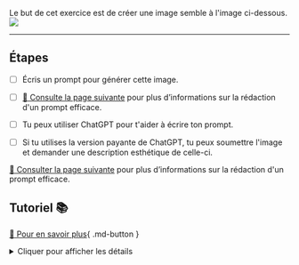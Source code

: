 <style>.md-footer{display:none;}</style>
<style>.md-headher{display:none;}</style>
Le but de cet exercice est de créer une image semble à l'image ci-dessous. 
<img src="../assets/image/01_prompt_pieuvre.png">
***

## Étapes

- [ ] Écris un prompt pour générer cette image.
- [ ] [📖 Consulte la page suivante](../ai/prompt.md) pour plus d’informations sur la rédaction d'un prompt efficace.<br>
- [ ] Tu peux utiliser ChatGPT pour t'aider à écrire ton prompt. 
- [ ] Si tu utilises la version payante de ChatGPT, tu peux soumettre l'image et demander une description esthétique de celle-ci.


[📖 Consulter la page suivante](../ai/prompt.md) pour plus d’informations sur la rédaction d'un prompt efficace.<br>

## Tutoriel 📚

[📖 Pour en savoir plus](https://cmontmorency365-my.sharepoint.com/personal/flpilote_cmontmorency_qc_ca/_layouts/15/stream.aspx?id=%2Fpersonal%2Fflpilote%5Fcmontmorency%5Fqc%5Fca%2FDocuments%2F01%5Fcours%2F01%5Fcollege%2Fai%2Fmidjourney%2F02%5Fprompt%2Emov&nav=eyJyZWZlcnJhbEluZm8iOnsicmVmZXJyYWxBcHAiOiJPbmVEcml2ZUZvckJ1c2luZXNzIiwicmVmZXJyYWxBcHBQbGF0Zm9ybSI6IldlYiIsInJlZmVycmFsTW9kZSI6InZpZXciLCJyZWZlcnJhbFZpZXciOiJNeUZpbGVzTGlua0NvcHkifX0&nav=eyJyZWZlcnJhbEluZm8iOnsicmVmZXJyYWxBcHAiOiJPbmVEcml2ZUZvckJ1c2luZXNzIiwicmVmZXJyYWxBcHBQbGF0Zm9ybSI6IldlYiIsInJlZmVycmFsTW9kZSI6InZpZXciLCJyZWZlcnJhbFZpZXciOiJNeUZpbGVzTGlua0NvcHkifX0&ga=1){ .md-button }   <br>


<details>
  <summary>Cliquer pour afficher les détails</summary>

   - Une femme rousse à la peau claire, avec une pieuvre enroulée autour de son cou.
   - La scène se déroule dans une gare allemande des années 50, où des gens sont malades.
   - Le style doit être inspiré de l'œuvre de Gregory Crewdson.
   - L'esthétique de l'image doit évoquer une photographie Polaroid.

</details>
